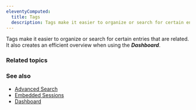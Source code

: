 ```yaml
---
eleventyComputed:
  title: Tags
  description: Tags make it easier to organize or search for certain entries.
---
```

Tags make it easier to organize or search for certain entries that are related. It also creates an efficient overview when using the ***Dashboard***.

### Related topics


### See also
* [Advanced Search](/rdm/windows/commands/view/panels/search/advanced/#search-tab)
* [Embedded Sessions](/rdm/windows/user-interface/content-area/embedded-sessions/)
* [Dashboard](/rdm/windows/user-interface/content-area/dashboards/)
